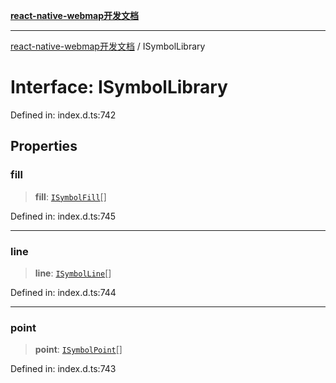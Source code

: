 [**react-native-webmap开发文档**](../README.md)

***

[react-native-webmap开发文档](../globals.md) / ISymbolLibrary

# Interface: ISymbolLibrary

Defined in: index.d.ts:742

## Properties

### fill

> **fill**: [`ISymbolFill`](ISymbolFill.md)[]

Defined in: index.d.ts:745

***

### line

> **line**: [`ISymbolLine`](ISymbolLine.md)[]

Defined in: index.d.ts:744

***

### point

> **point**: [`ISymbolPoint`](ISymbolPoint.md)[]

Defined in: index.d.ts:743
